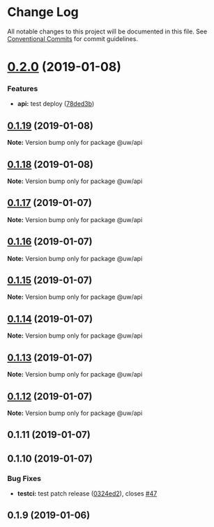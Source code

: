 # Change Log

All notable changes to this project will be documented in this file.
See [Conventional Commits](https://conventionalcommits.org) for commit guidelines.

# [0.2.0](https://github.com/srobinson/unicode-wiki/compare/@uw/api@0.1.17...@uw/api@0.2.0) (2019-01-08)


### Features

* **api:** test deploy ([78ded3b](https://github.com/srobinson/unicode-wiki/commit/78ded3b))





## [0.1.19](https://github.com/srobinson/unicode-wiki/compare/@uw/api@0.1.17...@uw/api@0.1.19) (2019-01-08)

**Note:** Version bump only for package @uw/api





## [0.1.18](https://github.com/srobinson/unicode-wiki/compare/@uw/api@0.1.17...@uw/api@0.1.18) (2019-01-08)

**Note:** Version bump only for package @uw/api





## [0.1.17](https://github.com/srobinson/unicode-wiki/compare/@uw/api@0.1.16...@uw/api@0.1.17) (2019-01-07)

**Note:** Version bump only for package @uw/api





## [0.1.16](https://github.com/srobinson/unicode-wiki/compare/@uw/api@0.1.15...@uw/api@0.1.16) (2019-01-07)

**Note:** Version bump only for package @uw/api





## [0.1.15](https://github.com/srobinson/unicode-wiki/compare/@uw/api@0.1.14...@uw/api@0.1.15) (2019-01-07)

**Note:** Version bump only for package @uw/api





## [0.1.14](https://github.com/srobinson/unicode-wiki/compare/@uw/api@0.1.13...@uw/api@0.1.14) (2019-01-07)

**Note:** Version bump only for package @uw/api





## [0.1.13](https://github.com/srobinson/unicode-wiki/compare/@uw/api@0.1.12...@uw/api@0.1.13) (2019-01-07)

**Note:** Version bump only for package @uw/api





## [0.1.12](https://github.com/srobinson/unicode-wiki/compare/@uw/api@0.1.11...@uw/api@0.1.12) (2019-01-07)

**Note:** Version bump only for package @uw/api





## 0.1.11 (2019-01-07)



## 0.1.10 (2019-01-07)


### Bug Fixes

* **testci:** test patch release ([0324ed2](https://github.com/srobinson/unicode-wiki/commit/0324ed2)), closes [#47](https://github.com/srobinson/unicode-wiki/issues/47)



## 0.1.9 (2019-01-06)

